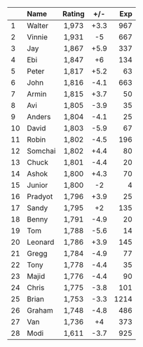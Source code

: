 | |Name|Rating|+/-|Exp|
|-|:---|:----:|:-:|--:|
|1|Walter|1,973|+3.3|967|
|2|Vinnie|1,931|-5|667|
|3|Jay|1,867|+5.9|337|
|4|Ebi|1,847|+6|134|
|5|Peter|1,817|+5.2|63|
|6|John|1,816|-4.1|663|
|7|Armin|1,815|+3.7|50|
|8|Avi|1,805|-3.9|35|
|9|Anders|1,804|-4.1|25|
|10|David|1,803|-5.9|67|
|11|Robin|1,802|-4.5|196|
|12|Somchai|1,802|+4.4|80|
|13|Chuck|1,801|-4.4|20|
|14|Ashok|1,800|+4.3|70|
|15|Junior|1,800|-2|4|
|16|Pradyot|1,796|+3.9|25|
|17|Sandy|1,795|+2|135|
|18|Benny|1,791|-4.9|20|
|19|Tom|1,788|-5.6|14|
|20|Leonard|1,786|+3.9|145|
|21|Gregg|1,784|-4.9|77|
|22|Tony|1,778|-4.4|35|
|23|Majid|1,776|-4.4|90|
|24|Chris|1,775|-3.8|101|
|25|Brian|1,753|-3.3|1214|
|26|Graham|1,748|-4.8|486|
|27|Van|1,736|+4|373|
|28|Modi|1,611|-3.7|925|
